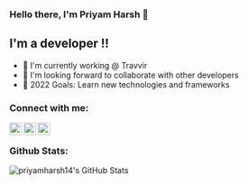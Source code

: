 ### Hello there, I'm Priyam Harsh 👋

## I'm a developer !!

- 🔭 I'm currently working @ Travvir
- 👯 I'm looking forward to collaborate with other developers
- 🥅 2022 Goals: Learn new technologies and frameworks

### Connect with me:

[<img align="left" alt="priyamharsh14 | YouTube" width="22px" src="https://cdn.jsdelivr.net/npm/simple-icons@v3/icons/github.svg" />][github]
[<img align="left" alt="priyamharsh14 | Twitter" width="22px" src="https://cdn.jsdelivr.net/npm/simple-icons@v3/icons/twitter.svg" />][twitter]
[<img align="left" alt="priyamharsh14 | LinkedIn" width="22px" src="https://cdn.jsdelivr.net/npm/simple-icons@v3/icons/linkedin.svg" />][linkedin]
<br>

### Github Stats:

<img align="left" alt="priyamharsh14's GitHub Stats" src="https://github-readme-stats.vercel.app/api?username=priyamharsh14&show_icons=true&theme=dark" />

[twitter]: https://twitter.com/PriyamHarsh14
[github]: https://github.com/priyamharsh14
[linkedin]: https://www.linkedin.com/in/priyamharsh14/
